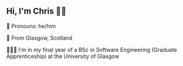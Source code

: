 <h2>Hi, I'm Chris 👋🏻</h2>
<p>👤 Pronouns: he/him</p>
<p>📍 From Glasgow, Scotland
<p>👨🏻‍🎓 I'm in my final year of a BSc in Software Engineering (Graduate Apprenticeship) at the University of Glasgow</p>
